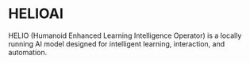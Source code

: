 # HELIOAI
HELIO (Humanoid Enhanced Learning Intelligence Operator) is a locally running AI model designed for intelligent learning, interaction, and automation.
